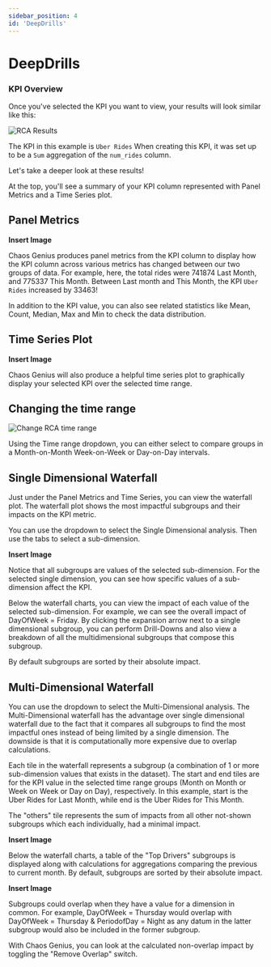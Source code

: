 ```yaml
---
sidebar_position: 4
id: 'DeepDrills'
---
```


# DeepDrills

### KPI Overview

Once you've selected the KPI you want to view, your results will look similar like this:

![RCA Results](/img/kpi-and-dashboard/rca-dashboard.png)

The KPI in this example is `Uber Rides` When creating this KPI, it was set up to be a `Sum` aggregation of the `num_rides` column.

Let's take a deeper look at these results!

At the top, you'll see a summary of your KPI column represented with Panel Metrics and a Time Series plot.

## Panel Metrics

**Insert Image**

Chaos Genius produces panel metrics from the KPI column to display how the KPI column across various metrics has changed between our two groups of data. For example, here, the total rides were 741874 Last Month, and 775337 This Month. Between Last month and This Month, the KPI `Uber Rides` increased by 33463!

In addition to the KPI value, you can also see related statistics like Mean, Count, Median, Max and Min to check the data distribution.

## Time Series Plot

**Insert Image**

Chaos Genius will also produce a helpful time series plot to graphically display your selected KPI over the selected time range.

## Changing the time range

![Change RCA time range](/img/kpi-and-dashboard/change-time-range.png)

Using the Time range dropdown, you can either select to compare groups in a Month-on-Month Week-on-Week or Day-on-Day intervals.

## Single Dimensional Waterfall

Just under the Panel Metrics and Time Series, you can view the waterfall plot. The waterfall plot shows the most impactful subgroups and their impacts on the KPI metric.

You can use the dropdown to select the Single Dimensional analysis. Then use the tabs to select a sub-dimension.

**Insert Image**

Notice that all subgroups are values of the selected sub-dimension. For the selected single dimension, you can see how specific values of a sub-dimension affect the KPI.

Below the waterfall charts, you can view the impact of each value of the selected sub-dimension. For example, we can see the overall impact of DayOfWeek = Friday. By clicking the expansion arrow next to a single dimensional subgroup, you can perform Drill-Downs and also view a breakdown of all the multidimensional subgroups that compose this subgroup.

By default subgroups are sorted by their absolute impact.

## Multi-Dimensional Waterfall

You can use the dropdown to select the Multi-Dimensional analysis. The Multi-Dimensional waterfall has the advantage over single dimensional waterfall due to the fact that it compares all subgroups to find the most impactful ones instead of being limited by a single dimension. The downside is that it is computationally more expensive due to overlap calculations.

Each tile in the waterfall represents a subgroup (a combination of 1 or more sub-dimension values that exists in the dataset). The start and end tiles are for the KPI value in the selected time range groups (Month on Month or Week on Week or Day on Day), respectively. In this example, start is the Uber Rides for Last Month, while end is the Uber Rides for This Month.

The "others" tile represents the sum of impacts from all other not-shown subgroups which each individually, had a minimal impact.

**Insert Image**

Below the waterfall charts, a table of the "Top Drivers" subgroups is displayed along with calculations for aggregations comparing the previous to current month. By default, subgroups are sorted by their absolute impact.

**Insert Image**


Subgroups could overlap when they have a value for a dimension in common. For example, DayOfWeek = Thursday would overlap with DayOfWeek = Thursday & PeriodofDay = Night as any datum in the latter subgroup would also be included in the former subgroup.

With Chaos Genius, you can look at the calculated non-overlap impact by toggling the "Remove Overlap" switch.
